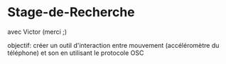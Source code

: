 # Stage-de-Recherche
 avec Victor (merci ;)

objectif: créer un outil d'interaction entre mouvement (accéléromètre du téléphone) et son en utilisant le protocole OSC